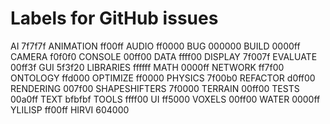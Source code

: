 # Labels for GitHub issues
AI             7f7f7f
ANIMATION      ff00ff
AUDIO          ff0000
BUG            000000
BUILD          0000ff
CAMERA         f0f0f0
CONSOLE        00ff00
DATA           ffff00
DISPLAY        7f007f
EVALUATE       00ff3f
GUI            5f3f20
LIBRARIES      ffffff
MATH           0000ff
NETWORK        ff7f00
ONTOLOGY       ffd000
OPTIMIZE       ff0000
PHYSICS        7f00b0
REFACTOR       d0ff00
RENDERING      007f00
SHAPESHIFTERS  7f0000
TERRAIN        00ff00
TESTS          00a0ff
TEXT           bfbfbf
TOOLS          ffff00
UI             ff5000
VOXELS         00ff00
WATER          0000ff
YLILISP        ff00ff
HIRVI          604000
